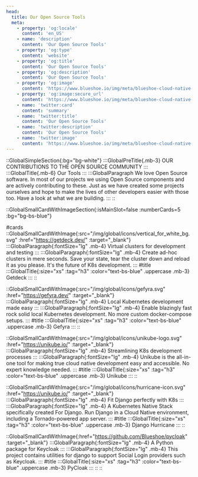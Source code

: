 ```yaml
---
head:
  title: Our Open Source Tools
  meta:
    - property: 'og:locale'
      content: 'en_US'
    - name: 'description'
      content: 'Our Open Source Tools'
    - property: 'og:type'
      content: 'website'
    - property: 'og:title'
      content: 'Our Open Source Tools'
    - property: 'og:description'
      content: 'Our Open Source Tools'
    - property: 'og:image'
      content: 'https://www.blueshoe.io/img/meta/blueshoe-cloud-native-devlopment.png'
    - property: 'og:image:secure_url'
      content: 'https://www.blueshoe.io/img/meta/blueshoe-cloud-native-devlopment.png'
    - name: 'twitter:card'
      content: 'summary'
    - name: 'twitter:title'
      content: 'Our Open Source Tools'
    - name: 'twitter:description'
      content: 'Our Open Source Tools'
    - name: 'twitter:image'
      content: 'https://www.blueshoe.io/img/meta/blueshoe-cloud-native-devlopment.png'
---
```


::GlobalSimpleSection{:bg="bg-white"}
:::GlobalPreTitle{.mb-3}
OUR CONTRIBUTIONS TO THE OPEN SOURCE COMMUNITY
:::
:::GlobalTitle{.mb-6}
Our Tools
:::
:::GlobalParagraph
We love Open Source software. In most of our projects we using Open Source components and are actively contributing to these. Just as we have created some projects ourselves and hope to make the lives of other developers easier with those too. Have a look at what we are building.
:::
::

::GlobalSmallCardWithImageSection{:isMainSlot=false :numberCards=5 :bg="bg-bs-blue"}

#cards
::GlobalSmallCardWithImage{:src="/img/global/icons/vertical_for_white_bg.svg" :href="https://getdeck.dev/" :target="_blank"}
:::GlobalParagraph{:fontSize="lg" .mb-4}
Virtual clusters for development and testing
:::
:::GlobalParagraph{:fontSize="lg" .mb-4}
Create ad-hoc clusters in mere seconds. Save your state, tear the cluster down and reload it as you please. It's the future of K8s development.
:::
#title
:::GlobalTitle{:size="xs" :tag="h3" :color="text-bs-blue" .uppercase .mb-3}
Getdeck
:::
::

::GlobalSmallCardWithImage{:src="/img/global/icons/gefyra.svg" :href="https://gefyra.dev/" :target="_blank"}
:::GlobalParagraph{:fontSize="lg" .mb-4}
Local Kubernetes development made easy
:::
:::GlobalParagraph{:fontSize="lg" .mb-4}
Enable blazingly fast rock solid local Kubernetes development. No more custom docker-compose setups.
:::
#title
:::GlobalTitle{:size="xs" :tag="h3" :color="text-bs-blue" .uppercase .mb-3}
Gefyra
:::
::

::GlobalSmallCardWithImage{:src="/img/global/icons/unikube-logo.svg" :href="https://unikube.io/" :target="_blank"}
:::GlobalParagraph{:fontSize="lg" .mb-4}
Streamlining K8s development processes
:::
:::GlobalParagraph{:fontSize="lg" .mb-4}
Unikube is the all-in-one tool for making true cloud native development easy and accessible. No expert knowledge needed.
:::
#title
:::GlobalTitle{:size="xs" :tag="h3" :color="text-bs-blue" .uppercase .mb-3}
Unikube
:::
::

::GlobalSmallCardWithImage{:src="/img/global/icons/hurricane-icon.svg" :href="https://unikube.io/" :target="_blank"}
:::GlobalParagraph{:fontSize="lg" .mb-4}
Fit Django perfectly with K8s
:::
:::GlobalParagraph{:fontSize="lg" .mb-4}
A Kubernetes Native Stack specifically created For Django. Run Django in a Cloud Native environment, including a Tornado-powered app server.
:::
#title
:::GlobalTitle{:size="xs" :tag="h3" :color="text-bs-blue" .uppercase .mb-3}
Django Hurricane
:::
::

::GlobalSmallCardWithImage{:href="https://github.com/Blueshoe/pycloak" :target="_blank"}
:::GlobalParagraph{:fontSize="lg" .mb-4}
A Python package for Keycloak
:::
:::GlobalParagraph{:fontSize="lg" .mb-4}
This project contains utilities for django to support Social Login providers such as Keycloak.
:::
#title
:::GlobalTitle{:size="xs" :tag="h3" :color="text-bs-blue" .uppercase .mb-3}
PyCloak
:::
::
::